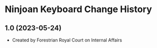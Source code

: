 Ninjoan Keyboard Change History
====================

1.0 (2023-05-24)
----------------
* Created by Forestrian Royal Court on Internal Affairs
